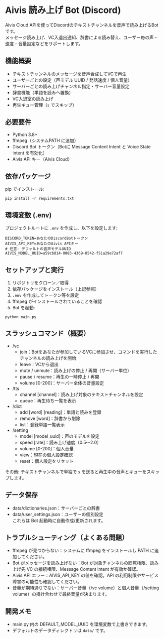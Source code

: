 # Aivis 読み上げ Bot (Discord)

Aivis Cloud APIを使ってDiscordのテキストチャンネルを音声で読み上げるBotです。  
メッセージ読み上げ、VC入退出通知、辞書による読み替え、ユーザー毎の声・速度・音量設定などをサポートします。

## 機能概要
- テキストチャンネルのメッセージを音声合成してVCで再生
- ユーザーごとの設定（声モデル UUID / 発話速度 / 個人音量）
- サーバーごとの読み上げチャンネル指定・サーバー音量設定
- 辞書機能（単語を読みへ置換）
- VC入退室の読み上げ
- 再生キュー管理（`s` でスキップ）

## 必要要件
- Python 3.8+
- ffmpeg（システムPATH に追加）
- Discord Bot トークン（Botに Message Content Intent と Voice State Intent を有効化）
- Aivis API キー（Aivis Cloud）

## 依存パッケージ
pip でインストール:
```
pip install -r requirements.txt
```

## 環境変数 (.env)
プロジェクトルートに `.env` を作成し、以下を設定します:
```
DISCORD_TOKEN=あなたのDiscordBotトークン
AIVIS_API_KEY=あなたのAivis APIキー
# 任意: デフォルトの音声モデルUUID
AIVIS_MODEL_UUID=a59cb814-0083-4369-8542-f51a29e72af7
```

## セットアップと実行
1. リポジトリをクローン／取得  
2. 依存パッケージをインストール（上記参照）  
3. `.env` を作成してトークン等を設定  
4. ffmpeg がインストールされていることを確認  
5. Bot を起動:
```
python main.py
```

## スラッシュコマンド（概要）
- /vc
  - join：Botをあなたが参加しているVCに参加させ、コマンドを実行したチャンネルの読み上げを開始
  - leave：VCから退出
  - mute / unmute：読み上げの停止 / 再開（サーバー単位）
  - pause / resume：再生の一時停止 / 再開
  - volume [0-200]：サーバー全体の音量設定
- /tts
  - channel [channel]：読み上げ対象のテキストチャンネルを設定
  - queue：再生待ち一覧を表示
- /dict
  - add [word] [reading]：単語と読みを登録
  - remove [word]：辞書から削除
  - list：登録単語一覧表示
- /setting
  - model [model_uuid]：声のモデルを設定
  - speed [rate]：読み上げ速度（0.5〜2.0）
  - volume [0-200]：個人音量
  - view：現在の個人設定確認
  - reset：個人設定をリセット

その他: テキストチャンネルで単独で `s` を送ると再生中の音声とキューをスキップします。

## データ保存
- data/dictionaries.json：サーバーごとの辞書
- data/user_settings.json：ユーザーの個別設定  
これらは Bot 起動時に自動作成/更新されます。

## トラブルシューティング（よくある問題）
- ffmpeg が見つからない：システムに ffmpeg をインストールし PATH に追加してください。  
- Bot がメッセージを読み上げない：Bot が対象チャンネルの閲覧権限、読み上げ先 VC の接続権限、Message Content Intent が有効か確認。  
- Aivis API エラー：AIVIS_API_KEY の値を確認。API の利用制限やサービス障害の可能性も確認してください。  
- 音量が期待通りでない：サーバー音量（/vc volume）と個人音量（/setting volume）の掛け合わせで最終音量が決まります。

## 開発メモ
- main.py 内の DEFAULT_MODEL_UUID を環境変数で上書きできます。  
- デフォルトのデータディレクトリは `data/` です。